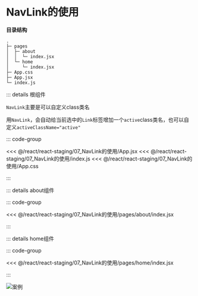 # NavLink的使用

**目录结构**

```
.
├─ pages
│  ├─ about
│  │  └─ index.jsx
│  └─ home
│     └─ index.jsx
├─ App.css
├─ App.jsx
└─ index.js
```

::: details 根组件

`NavLink`主要是可以自定义class类名

用`NavLink`，会自动给当前选中的`Link`标签增加一个`active`class类名，也可以自定义`activeClassName="active"`

::: code-group 

<<< @/react/react-staging/07_NavLink的使用/App.jsx
<<< @/react/react-staging/07_NavLink的使用/index.js
<<< @/react/react-staging/07_NavLink的使用/App.css

:::

::: details about组件

::: code-group

<<<  @/react/react-staging/07_NavLink的使用/pages/about/index.jsx

:::


::: details home组件

::: code-group

<<<  @/react/react-staging/07_NavLink的使用/pages/home/index.jsx

:::

![案例](/react/react-staging/1722224164184.gif)

